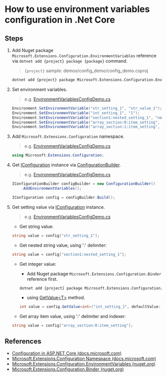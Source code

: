 # How to use environment variables configuration in .Net Core

## Steps

1. Add Nuget package `Microsoft.Extensions.Configuration.EnvironmentVariables` reference via `dotnet add {project} package {package}` command.

    > `{project}` sample: demos/config_demo/config_demo.csproj

    ```bash
    dotnet add {project} package Microsoft.Extensions.Configuration.EnvironmentVariables
    ```

2. Set environment variables.

   > e.g. [EnvironmentVariablesConfigDemo.cs](../../demos/config_demo/EnvironmentVariablesConfigDemo.cs)

    ```csharp
    Environment.SetEnvironmentVariable("str_setting_1", "str_value_1");
    Environment.SetEnvironmentVariable("int_setting_1", "1");
    Environment.SetEnvironmentVariable("section1:nested_setting_1", "nested_value_1");
    Environment.SetEnvironmentVariable("array_section:0:item_setting", "item_value_1");
    Environment.SetEnvironmentVariable("array_section:1:item_setting", "item_value_2");
    ```

3. Add `Microsoft.Extensions.Configuration` namespace.

    > e.g. [EnvironmentVariablesConfigDemo.cs](../../demos/config_demo/EnvironmentVariablesConfigDemo.cs)
    ```csharp
    using Microsoft.Extensions.Configuration;
    ```

4. Get [IConfiguration](https://docs.microsoft.com/en-us/dotnet/api/microsoft.extensions.configuration.iconfiguration) instance via [ConfigurationBuilder](https://docs.microsoft.com/en-us/dotnet/api/microsoft.extensions.configuration.configurationbuilder).

    > e.g. [EnvironmentVariablesConfigDemo.cs](../../demos/config_demo/EnvironmentVariablesConfigDemo.cs)
    ```csharp
    IConfigurationBuilder configBuilder = new ConfigurationBuilder()
        .AddEnvironmentVariables();

    IConfiguration config = configBuilder.Build();
    ```

5. Get setting value via [IConfiguration](https://docs.microsoft.com/en-us/dotnet/api/microsoft.extensions.configuration.iconfiguration) instance.

    > e.g. [EnvironmentVariablesConfigDemo.cs](../../demos/config_demo/EnvironmentVariablesConfigDemo.cs)
    * Get string value:
    ```csharp
    string value = config["str_setting_1"];
    ```

    * Get nested string value, using ':' delimiter:
    ```csharp
    string value = config["section1:nested_setting_1"];
    ```

    * Get integer value:
        * Add Nuget package `Microsoft.Extensions.Configuration.Binder` reference first.
        ```bash
        dotnet add {project} package Microsoft.Extensions.Configuration.Binder
        ```
        * using [GetValue&lt;T&gt;](https://docs.microsoft.com/en-us/dotnet/api/microsoft.extensions.configuration.configurationbinder.getvalue) method.
        ```csharp
        int value = config.GetValue<int>("int_setting_1", defaultValue: 0);
        ```

    * Get array item value, using ':' delimiter and indexer:
    ```csharp
    string value = config["array_section:0:item_setting"];
    ```

## References

* [Configuration in ASP.NET Core (docs.microsoft.com)](https://docs.microsoft.com/en-us/aspnet/core/fundamentals/configuration/)
* [Microsoft.Extensions.Configuration Namespace (docs.microsoft.com)](https://docs.microsoft.com/en-us/dotnet/api/microsoft.extensions.configuration)
* [Microsoft.Extensions.Configuration.EnvironmentVariables (nuget.org)](https://www.nuget.org/packages/Microsoft.Extensions.Configuration.EnvironmentVariables)
* [Microsoft.Extensions.Configuration.Binder (nuget.org)](https://www.nuget.org/packages/Microsoft.Extensions.Configuration.Binder)